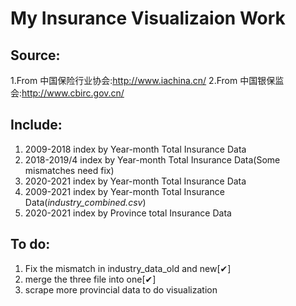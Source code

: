 # My Insurance Visualizaion Work
## Source:
1.From 中国保险行业协会:http://www.iachina.cn/
2.From 中国银保监会:http://www.cbirc.gov.cn/
## Include:
1. 2009-2018 index by Year-month Total Insurance Data
2. 2018-2019/4 index by Year-month Total Insurance Data(Some mismatches need fix)
3. 2020-2021 index by Year-month Total Insurance Data
4. 2009-2021 index by Year-month Total Insurance Data(*industry_combined.csv*)
5. 2020-2021 index by Province total Insurance Data
## To do:
1. Fix the mismatch in industry_data_old and new[✔]
2. merge the three file into one[✔]
3. scrape more provincial data to do visualization
